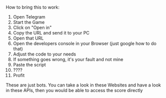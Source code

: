 How to bring this to work:

1. Open Telegram
2. Start the Game
3. Click on "Open in"
4. Copy the URL and send it to your PC
5. Open that URL
6. Open the developers console in your Browser (just google how to do that)
7. Adjust the code to your needs
8. If something goes wrong, it's your fault and not mine
9. Paste the script
10. ????
11. Profit

These are just bots. You can take a look in these Websites and have a look in these APIs, then you would be able to access the score directly
